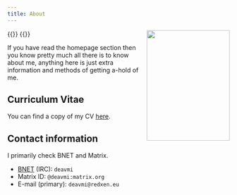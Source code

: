 ```yaml
---
title: About
---
```


{{<bruh>}}
<img src="/img/tristan.jpg" width=188 height=251 style="float:right;gap">
{{</bruh>}}

If you have read the homepage section then you know pretty much all there is to know about me, anything here is just extra information and methods of getting a-hold of me.

## Curriculum Vitae

You can find a copy of my CV [here]().

## Contact information

I primarily check BNET and Matrix.

* [BNET](/projects/bonobonet) (IRC): `deavmi`
* Matrix ID: `@deavmi:matrix.org`
* E-mail (primary): `deavmi@redxen.eu`